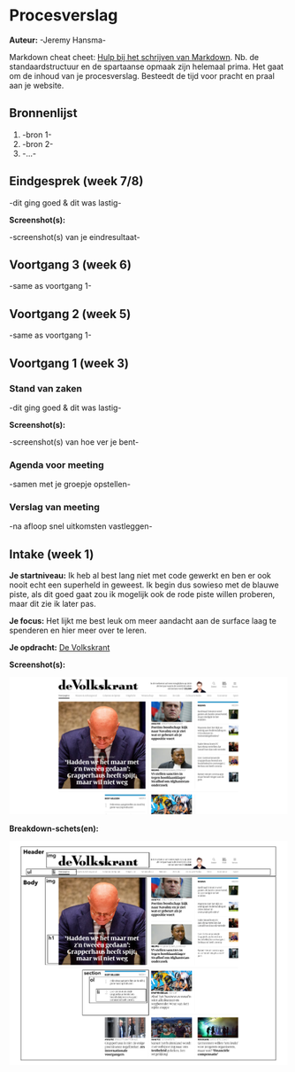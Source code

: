 # Procesverslag
**Auteur:** -Jeremy Hansma-

Markdown cheat cheet: [Hulp bij het schrijven van Markdown](https://github.com/adam-p/markdown-here/wiki/Markdown-Cheatsheet). Nb. de standaardstructuur en de spartaanse opmaak zijn helemaal prima. Het gaat om de inhoud van je procesverslag. Besteedt de tijd voor pracht en praal aan je website.



## Bronnenlijst
1. -bron 1-
2. -bron 2-
3. -...-



## Eindgesprek (week 7/8)

-dit ging goed & dit was lastig-

**Screenshot(s):**

-screenshot(s) van je eindresultaat-



## Voortgang 3 (week 6)

-same as voortgang 1-



## Voortgang 2 (week 5)

-same as voortgang 1-



## Voortgang 1 (week 3)

### Stand van zaken

-dit ging goed & dit was lastig-

**Screenshot(s):**

-screenshot(s) van hoe ver je bent-

### Agenda voor meeting

-samen met je groepje opstellen-

### Verslag van meeting

-na afloop snel uitkomsten vastleggen-



## Intake (week 1)

**Je startniveau:**
Ik heb al best lang niet met code gewerkt en ben er ook nooit echt een superheld in geweest. Ik begin dus sowieso met de blauwe piste, als dit goed gaat zou ik mogelijk ook de rode piste willen proberen, maar dit zie ik later pas.

**Je focus:**
Het lijkt me best leuk om meer aandacht aan de surface laag te spenderen en hier meer over te leren.

**Je opdracht:**
[De Volkskrant](https://www.volkskrant.nl/)

**Screenshot(s):**

![screenshot(s) die een goed beeld geven van de website die je gaat maken](images/Volkskrant.png)

**Breakdown-schets(en):**

![-voorlopige breakdownschets(en) van een of beide pagina's van de site die je gaat maken-](images/Volkskrant1.png)
